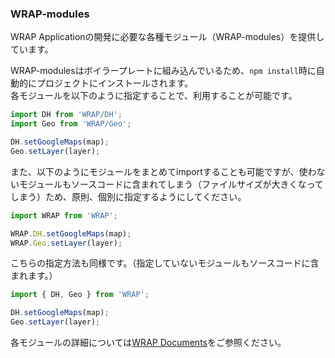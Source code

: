 ### WRAP-modules
WRAP Applicationの開発に必要な各種モジュール（WRAP-modules）を提供しています。  

WRAP-modulesはボイラープレートに組み込んでいるため、`npm install`時に自動的にプロジェクトにインストールされます。  
各モジュールを以下のように指定することで、利用することが可能です。
```js
import DH from 'WRAP/DH';
import Geo from 'WRAP/Geo';

DH.setGoogleMaps(map);
Geo.setLayer(layer);
```

また、以下のようにモジュールをまとめてimportすることも可能ですが、使わないモジュールもソースコードに含まれてしまう（ファイルサイズが大きくなってしまう）ため、原則、個別に指定するようにしてください。
```js
import WRAP from 'WRAP';

WRAP.DH.setGoogleMaps(map);
WRAP.Geo.setLayer(layer);
```

こちらの指定方法も同様です。（指定していないモジュールもソースコードに含まれます。）
```js
import { DH, Geo } from 'WRAP';

DH.setGoogleMaps(map);
Geo.setLayer(layer);
```

各モジュールの詳細については[WRAP Documents](http://pt-wrap01.wni.co.jp/Mercury/doc/reference)をご参照ください。